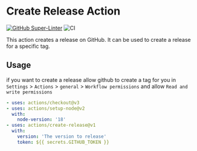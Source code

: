 # Create Release Action

[![GitHub Super-Linter](https://github.com/actions/typescript-action/actions/workflows/linter.yml/badge.svg)](https://github.com/super-linter/super-linter)
![CI](https://github.com/actions/typescript-action/actions/workflows/ci.yml/badge.svg)

This action creates a release on GitHub. It can be used to create a release for
a specific tag.

## Usage

if you want to create a release allow github to create a tag for you in
`Settings` > `Actions` > `general` > `Workflow permissions` and allow
`Read and write permissions`

```yaml
- uses: actions/checkout@v3
- uses: actions/setup-node@v2
  with:
    node-version: '18'
- uses: actions/create-release@v1
  with:
    version: 'The version to release'
    token: ${{ secrets.GITHUB_TOKEN }}
```
